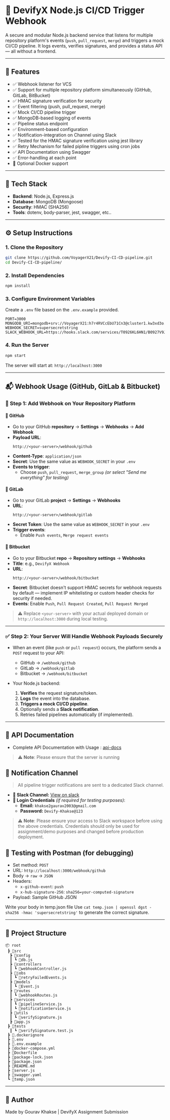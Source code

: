 # 🚀 DevifyX Node.js CI/CD Trigger Webhook

A secure and modular Node.js backend service that listens for multiple repository platform's events (`push`, `pull_request`, `merge`) and triggers a mock CI/CD pipeline. It logs events, verifies signatures, and provides a status API — all without a frontend.

---

## 📌 Features

- ✅ Webhook listener for VCS
- ✅ Support for multiple repository platform simultaneously (GitHub, GitLab, BitBucket)
- ✅ HMAC signature verification for security
- ✅ Event filtering (push, pull_request, merge)
- ✅ Mock CI/CD pipeline trigger
- ✅ MongoDB-based logging of events
- ✅ Pipeline status endpoint
- ✅ Environment-based configuration
- ✅ Notification-integration on Channel using Slack
- ✅ Tested for the HMAC signature verification using jest library
- ✅ Retry Mechanism for failed pipline triggers using cron jobs
- ✅ API Documentation using Swagger
- ✅ Error-handling at each point
- 🐳 Optional Docker support

---

## 🧪 Tech Stack

- **Backend**: Node.js, Express.js
- **Database**: MongoDB (Mongoose)
- **Security**: HMAC (SHA256)
- **Tools**: dotenv, body-parser, jest, swagger, etc..

---

## ⚙️ Setup Instructions

### 1. Clone the Repository
```bash
git clone https://github.com/VoyagerX21/Devify-CI-CD-pipeline.git
cd Devify-CI-CD-pipeline/
```

### 2. Install Dependencies
```bash
npm install
```

### 3. Configure Environment Variables

Create a `.env` file based on the `.env.example` provided.

```env
PORT=3000
MONGODB_URI=mongodb+srv://VoyagerX21:h7r4RVCcEbU71Cn3@cluster1.kw3xd3o.mongodb.net/
WEBHOOK_SECRET=supersecretstring
SLACK_WEBHOOK_URL=https://hooks.slack.com/services/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
```

### 4. Run the Server
```bash
npm start
```

The server will start at: `http://localhost:3000`

---

## 📬 Webhook Usage (GitHub, GitLab & Bitbucket)

### 🔧 Step 1: Add Webhook on Your Repository Platform

#### 📌 GitHub
- Go to your GitHub **repository** → **Settings** → **Webhooks** → **Add Webhook**
- **Payload URL**:  
  ```
  http://<your-server>/webhook/github
  ```
- **Content-Type**: `application/json`
- **Secret**: Use the same value as `WEBHOOK_SECRET` in your `.env`
- **Events to trigger**:  
  - Choose `push`, `pull_request`, `merge_group` *(or select "Send me everything" for testing)*

#### 📌 GitLab
- Go to your GitLab **project** → **Settings** → **Webhooks**
- **URL**:  
  ```
  http://<your-server>/webhook/gitlab
  ```
- **Secret Token**: Use the same value as `WEBHOOK_SECRET` in your `.env`
- **Trigger events**:  
  - Enable `Push events`, `Merge request events`

#### 📌 Bitbucket
- Go to your Bitbucket **repo** → **Repository settings** → **Webhooks**
- **Title**: e.g., `DevifyX Webhook`
- **URL**:  
  ```
  http://<your-server>/webhook/bitbucket
  ```
- **Secret**: Bitbucket doesn't support HMAC secrets for webhook requests by default — implement IP whitelisting or custom header checks for security if needed.
- **Events**: Enable `Push`, `Pull Request Created`, `Pull Request Merged`

> ⚠️ Replace `<your-server>` with your actual deployed domain or `http://localhost:3000` during local testing.

---

### ✅ Step 2: Your Server Will Handle Webhook Payloads Securely

- When an event (like `push` or `pull request`) occurs, the platform sends a `POST` request to your API:
  - GitHub → `/webhook/github`
  - GitLab → `/webhook/gitlab`
  - Bitbucket → `/webhook/bitbucket`
  
- Your Node.js backend:
  1. **Verifies** the request signature/token.
  2. **Logs** the event into the database.
  3. **Triggers a mock CI/CD pipeline**.
  4. Optionally sends a **Slack notification**.
  5. Retries failed pipelines automatically (if implemented).

---

## 📡 API Documentation

- Complete API Documentation with Usage : <a href="http://localhost:3000/api-docs" target="_blank">api-docs</a>

> ⚠️ **Note**: Please ensure that the server is running

## 📡 Notification Channel

> All pipeline trigger notifications are sent to a dedicated Slack channel.

- **🔔 Slack Channel:** <a href="https://app.slack.com/client/T0926KL6HN1/C0921L88WBV" target="_blank">View on slack</a>
- **👤 Login Credentials** *(if required for testing purposes)*:
  - **Email:** `khakse2gaurav2003@gmail.com`
  - **Password:** `Devify-Khakse@123`

> ⚠️ **Note**: Please ensure your access to Slack workspace before using the above credentials. Credentials should only be used for assignment/demo purposes and changed before production deployment.


## 🧪 Testing with Postman (for debugging)

- Set method: `POST`
- URL: `http://localhost:3000/webhook/github`
- Body → `raw` → `JSON`
- Headers:
  - `x-github-event`: `push`
  - `x-hub-signature-256`: `sha256=your-computed-signature`
- Payload: Sample GitHub JSON

Write your body in temp.json file
Use `cat temp.json | openssl dgst -sha256 -hmac 'supersecretstring'` to generate the correct signature.

---

## 📁 Project Structure

```
📦 root
 ┣ 📂src
  ┣ 📂config
  ┃ ┗ 📜db.js
  ┣ 📂controllers
  ┃ ┗ 📜webhookController.js
  ┣ 📂jobs
  ┃ ┗ 📜retryFailedEvents.js
  ┣ 📂models
  ┃ ┗ 📜Event.js
  ┣ 📂routes
  ┃ ┗ 📜webhookRoutes.js
  ┣ 📂services
  ┃ ┗ 📜pipelineService.js
  ┃ ┗ 📜notificationService.js
  ┣ 📂utils
  ┃ ┗ 📜verifySignature.js
  ┣ 📜app.js
 ┣ 📂tests
  ┃ ┗ 📜verifySignature.test.js
 ┣ 📜.dockerignore
 ┣ 📜.env
 ┣ 📜.env.example
 ┣ 📜docker-compose.yml
 ┣ 📜Dockerfile
 ┣ 📜package-lock.json
 ┣ 📜package.json
 ┣ 📜README.md
 ┣ 📜server.js
 ┣ 📜swagger.yaml
 ┗ 📜temp.json
```

---

## 🧠 Author

Made by Gourav Khakse | DevifyX Assignment Submission
